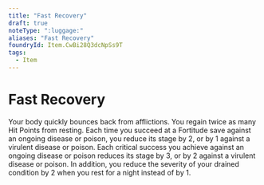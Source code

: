 ```yaml
---
title: "Fast Recovery"
draft: true
noteType: ":luggage:"
aliases: "Fast Recovery"
foundryId: Item.CwBi28Q3dcNpSs9T
tags:
  - Item
---
```


# Fast Recovery

Your body quickly bounces back from afflictions. You regain twice as many Hit Points from resting. Each time you succeed at a Fortitude save against an ongoing disease or poison, you reduce its stage by 2, or by 1 against a virulent disease or poison. Each critical success you achieve against an ongoing disease or poison reduces its stage by 3, or by 2 against a virulent disease or poison. In addition, you reduce the severity of your drained condition by 2 when you rest for a night instead of by 1.
